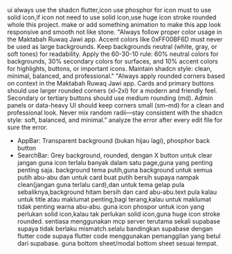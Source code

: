 ui always use the shadcn flutter,icon use phosphor for icon must to use solid icon,if icon not need to use solid icon,use huge icon stroke rounded whole this project. make or add something animation to make this app look responsive and smooth not like stone.
"Always follow proper color usage in the Maktabah Ruwaq Jawi app. Accent colors like 0xFF00BF6D must never be used as large backgrounds. Keep backgrounds neutral (white, gray, or soft tones) for readability. Apply the 60-30-10 rule: 60% neutral colors for backgrounds, 30% secondary colors for surfaces, and 10% accent colors for highlights, buttons, or important icons. Maintain shadcn style: clean, minimal, balanced, and professional."
"Always apply rounded corners based on context in the Maktabah Ruwaq Jawi app. Cards and primary buttons should use larger rounded corners (xl–2xl) for a modern and friendly feel. Secondary or tertiary buttons should use medium rounding (md). Admin panels or data-heavy UI should keep corners small (sm–md) for a clean and professional look. Never mix random radii—stay consistent with the shadcn style: soft, balanced, and minimal."
analyze the error after every edit file for sure the error.
  - AppBar: Transparent background (bukan hijau lagi), phosphor back button
  - SearchBar: Grey background, rounded, dengan X button untuk clear
  jangan guna icon terlalu banyak dalam satu page,guna yang penting penting saja.
  background tema putih,guna background untuk semua putih abu-abu dan untuk card buat putih bersih supaya nampak clean(jangan guna terlalu card),dan untuk tema gelap pula sebaliknya,background hitam bersih dan card abu-abu.text pula kalau untuk title atau maklumat penting,bagi terang,kalau untuk maklumat tidak penting warna abu-abu.
  guna icon phospor untuk icon yang perlukan solid icon,kalau tak perlukan solid icon,guna huge icon stroke rounded.
  sentiasa menggunakan mcp server terutama sekali supabase supaya tidak berlaku mismatch.selalu bandingkan supabase dengan flutter code supaya flutter code menggunakan pemanggilan yang betul dari supabase.
  guna bottom sheet/modal bottom sheet sesuai tempat.